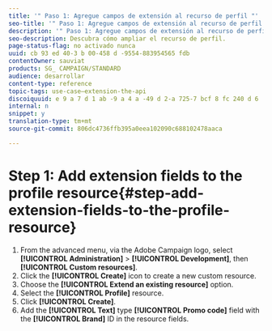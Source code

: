 ```yaml
---
title: '" Paso 1: Agregue campos de extensión al recurso de perfil "'
seo-title: '" Paso 1: Agregue campos de extensión al recurso de perfil "'
description: '" Paso 1: Agregue campos de extensión al recurso de perfil "'
seo-description: Descubra cómo ampliar el recurso de perfil.
page-status-flag: no activado nunca
uuid: cb 93 ed 40-3 b 00-458 d -9554-883954565 fdb
contentOwner: sauviat
products: SG_ CAMPAIGN/STANDARD
audience: desarrollar
content-type: reference
topic-tags: use-case—extension-the-api
discoiquuid: e 9 a 7 d 1 ab -9 a 4 a -49 d 2-a 725-7 bcf 8 fc 240 d 6
internal: n
snippet: y
translation-type: tm+mt
source-git-commit: 806dc4736ffb395a0eea102090c688102478aaca

---
```



# Step 1: Add extension fields to the profile resource{#step-add-extension-fields-to-the-profile-resource}

1. From the advanced menu, via the Adobe Campaign logo, select **[!UICONTROL Administration]** &gt; **[!UICONTROL Development]**, then **[!UICONTROL Custom resources]**.
1. Click the **[!UICONTROL Create]** icon to create a new custom resource.
1. Choose the **[!UICONTROL Extend an existing resource]** option.
1. Select the **[!UICONTROL Profile]** resource.
1. Click **[!UICONTROL Create]**.
1. Add the **[!UICONTROL Text]** type **[!UICONTROL Promo code]** field with the **[!UICONTROL Brand]** ID in the resource fields.

